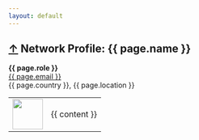 ```yaml
---
layout: default
---
```


<article itemscope itemtype="http://schema.org/BlogPosting">
  <h1>
    <a href="/">&uarr;</a>
    Network Profile: {{ page.name }}
  </h1>
  <b><span class="subtitle">{{ page.role }}</span></b>
  <br>
  <a href="https://github.com/{{ page.github }}/">
    <span class="subtitle">{{ page.email }}</span>
  </a>
  <br>
  <span class="subtitle">{{ page.country }}, {{ page.location }}</span>

  <table width="100%" border="0">
    <tr>
      <td>
        <a href="https://github.com/{{ page.github }}/">
          <img src="https://github.com/{{ network.github }}.png?size=80" width="60">
        </a>
      </td>
      <td>
        {{ content }}
      </td>
    </tr>
  </table>

</article>
